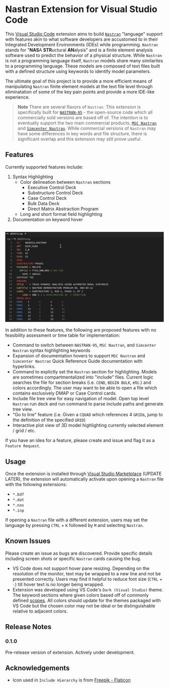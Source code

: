 # Nastran Extension for Visual Studio Code

This [Visual Studio Code](https://code.visualstudio.com/) extension aims to build [`Nastran`](https://software.nasa.gov/software/LAR-16804-GS) "language" support with features akin to what software developers are accustomed to in their Integrated Development Environments (IDEs) while programming. `Nastran` stands for "**NAS**A **STR**uctural **AN**alysis" and is a finite element analysis software used to predict the behavior of a physical structure. While `Nastran` is not a programming language itself, `Nastran` models share many similarites to a programming language. These models are composed of text files built with a defined structure using keywords to identify model parameters.

 The ultimate goal of this project is to provide a more efficient means of manipulating `Nastran` finite element models at the text file level through eliminatation of some of the key pain points and provide a more IDE-like experience.


> **Note**
> There are several flavors of `Nastran`. This extension is specifically built for [`NASTRAN-95`](https://github.com/nasa/NASTRAN-95) - the open-source code which all commercially sold versions are based off of. The intention is to eventually support the two main commercial products, [`MSC Nastran`](https://hexagon.com/products/product-groups/computer-aided-engineering-software/msc-nastran) and [`Simcenter Nastran`](https://plm.sw.siemens.com/en-US/simcenter/mechanical-simulation/nastran/). While commercial versions of `Nastran` may have some differences in key words and file structure, there is significant overlap and this extension may still prove useful.


## Features

Currently supported features include:
1. Syntax Highlighting
    - Color delineation between `Nastran` sections
        - Executive Control Deck
        - Substructure Control Deck
        - Case Control Deck
        - Bulk Data Deck
        - Direct Matrix Abstraction Program
    - Long and short format field highlighting
2. Documentation on keyword hover


&nbsp;
![](./docs/documentation_hover.gif)


In addition to these features, the following are proposed features with no feasibility assessment or time table for implementation:
- Command to switch between `NASTRAN-95`, `MSC Nastran`, and `Simcenter Nastran` syntax highlighting keywords
- Expansion of documentation hovers to support `MSC Nastran` and `Simcenter Nastran` Quick Reference Guide documentation with hyperlinks.
- Command to explictly set the `Nastran` section for highlighting. Models are sometimes compartmentalized into "include" files. Current logic searches the file for section breaks (i.e. `CEND`, `BEGIN BULK`, etc.) and colors accordingly. The user may want to be able to open a file which contains exclusively DMAP or Case Control cards.
- Include file tree view for easy navigation of model. Open top level `Nastran` run deck and run command to parse include paths and generate tree view.
- "Go to line" feature (i.e. Given a `CQUAD` which references 4 `GRID`s, jump to the definition of the specified `GRID`)
- Interactive plot view of 3D model highlighting currently selected element / grid  / etc.

If you have an idea for a feature, please create and issue and flag it as a `Feature Request`.

## Usage

Once the extension is installed through [Visual Studio Marketplace](https://marketplace.visualstudio.com/) (UPDATE LATER), the extension will automatically activate upon opening a `Nastran` file with the following extensions:
- `*.bdf`
- `*.dat`
- `*.nas`
- `*.inp`

If opening a `Nastran` file with a different extension, users may set the language by pressing `CTRL` + `K` followed by `M` and selecting `Nastran`.

## Known Issues

Please create an issue as bugs are discovered. Provide specific details including screen shots or specific `Nastran` cards causing the bug.

- VS Code does not support hover pane resizing. Depending on the resolution of the monitor, text may be wrapped to a new line and not be presented correctly. Users may find it helpful to reduce font size (`CTRL` + `-`) till hover text is no longer being wrapped.
- Extension was developed using VS Code's `Dark (Visual Studio)` theme. The keyword sections where given colors based off of commonly defined [scopes](https://code.visualstudio.com/api/language-extensions/syntax-highlight-guide). All colors should update for the themes packaged with VS Code but the chosen color may not be ideal or be distinguishable relative to adjacent colors.

## Release Notes

### 0.1.0

Pre-release version of extension. Actively under development.

## Acknowledgements
 
- Icon used in `Include Hierarchy` is from [Freepik - Flaticon](https://www.flaticon.com/free-icons/mesh)
